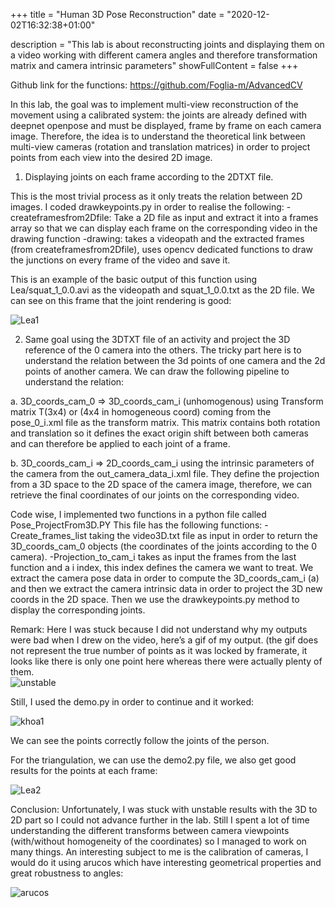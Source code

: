+++
title = "Human 3D Pose Reconstruction"
date = "2020-12-02T16:32:38+01:00"

description = "This lab is about reconstructing joints and displaying them on a video working with different camera angles and therefore transformation matrix and camera intrinsic parameters"
showFullContent = false
+++

Github link for the functions: https://github.com/Foglia-m/AdvancedCV

In this lab, the goal was to implement multi-view reconstruction of the movement using a calibrated system: the joints are already defined with deepnet openpose and must be displayed, frame by frame on each camera image.
Therefore, the idea is to understand the theoretical link between multi-view cameras (rotation and translation matrices) in order to project points from each view into the desired 2D image. 

1. Displaying joints on each frame according to the 2DTXT file.

This is the most trivial process as it only treats the relation between 2D images.
 I coded drawkeypoints.py in order to realise the following: 
	-createframesfrom2Dfile: Take a 2D file as input and extract it into a frames array so that we can display each frame on the corresponding video in the drawing function
	-drawing: takes a videopath and the extracted frames (from createframesfrom2Dfile), uses opencv dedicated functions to draw the junctions on every frame of the video and save it.

This is an example of the basic output of this function using Lea/squat_1_0.0.avi as the videopath and squat_1_0.0.txt as the 2D file.
We can see on this frame that the joint rendering is good: 

![Lea1](/blog/LEA1.jpg)

2. Same goal using the 3DTXT file of an activity and project the 3D reference of the 0 camera into the others.
The tricky part here is to understand the relation between the 3d points of one camera and the 2d points of another camera. We can draw the following pipeline to understand the relation:

a. 3D_coords_cam_0  ⇒ 3D_coords_cam_i  (unhomogenous)
using Transform matrix T(3x4) or (4x4 in homogeneous coord) coming from the pose_0_i.xml file as the transform matrix. 
This matrix contains both rotation and translation so it defines the exact origin shift between both cameras and can therefore be applied to each joint of a frame. 

b. 3D_coords_cam_i ⇒  2D_coords_cam_i
using the intrinsic parameters of the camera from the out_camera_data_i.xml file.
They define the projection from a 3D space to the 2D space of the camera image, therefore, we can retrieve the final coordinates of our joints on the corresponding video.


Code wise, I implemented two functions in a python file called Pose_ProjectFrom3D.PY
This file has the following functions: 
	-Create_frames_list taking the video3D.txt file as input in order to return the 3D_coords_cam_0 objects (the coordinates of the joints according to the 0 camera).
	-Projection_to_cam_i takes as input the frames from the last function and a i index, this index defines the camera we want to treat. We extract the camera pose data in order to compute the 3D_coords_cam_i (a) and then we extract the camera intrinsic data in order to project the 3D new coords in the 2D space. Then we use the drawkeypoints.py method to display the corresponding joints. 

Remark: Here I was stuck because I did not understand why my outputs were bad when I drew on the video, here’s a gif of my output. (the gif does not represent the true number of points as it was locked by framerate, it looks like there is only one point here whereas there were actually plenty of them.  
![unstable](/blog/unstablepoints.gif)

Still, I used the demo.py in order to continue and it worked: 

![khoa1](/blog/khoa1.jpg)

We can see the points correctly follow the joints of the person.

For the triangulation, we can use the demo2.py file, 
we also get good results for the points at each frame:

![Lea2](/blog/LEA2.jpg)

Conclusion: Unfortunately, I was stuck with unstable results with the 3D to 2D part so I could not advance further in the lab. Still I spent a lot of time understanding the different transforms between camera viewpoints (with/without homogeneity of the coordinates) so I managed to work on many things. An interesting subject to me is the calibration of cameras, I would do it using arucos which have interesting geometrical properties and great robustness to angles: 

![arucos](/blog/arucos.png)






